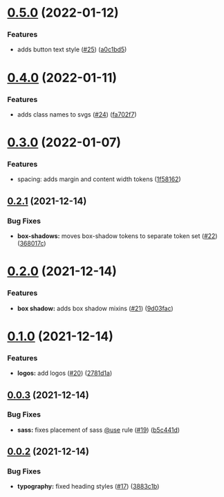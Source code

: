 # [0.5.0](https://github.com/UCLALibrary/design-tokens/compare/v0.4.0...v0.5.0) (2022-01-12)


### Features

* adds button text style ([#25](https://github.com/UCLALibrary/design-tokens/issues/25)) ([a0c1bd5](https://github.com/UCLALibrary/design-tokens/commit/a0c1bd5e5e4ef9c39f4ad71770daa51ac3da75b2))

# [0.4.0](https://github.com/UCLALibrary/design-tokens/compare/v0.3.0...v0.4.0) (2022-01-11)


### Features

* adds class names to svgs ([#24](https://github.com/UCLALibrary/design-tokens/issues/24)) ([fa702f7](https://github.com/UCLALibrary/design-tokens/commit/fa702f7a4745c0e82fa10e3280630788bd3a3e87))

# [0.3.0](https://github.com/UCLALibrary/design-tokens/compare/v0.2.1...v0.3.0) (2022-01-07)


### Features

* spacing: adds margin and content width tokens ([1f58162](https://github.com/UCLALibrary/design-tokens/commit/1f58162d66898d6e0e08de155158f95c429dae9b))

## [0.2.1](https://github.com/UCLALibrary/design-tokens/compare/v0.2.0...v0.2.1) (2021-12-14)


### Bug Fixes

* **box-shadows:** moves box-shadow tokens to separate token set ([#22](https://github.com/UCLALibrary/design-tokens/issues/22)) ([368017c](https://github.com/UCLALibrary/design-tokens/commit/368017cf3a65665eab362565d239fa7100a503aa))

# [0.2.0](https://github.com/UCLALibrary/design-tokens/compare/v0.1.0...v0.2.0) (2021-12-14)


### Features

* **box shadow:** adds box shadow mixins ([#21](https://github.com/UCLALibrary/design-tokens/issues/21)) ([9d03fac](https://github.com/UCLALibrary/design-tokens/commit/9d03fac8c2816142eddd4d99388f7cebd0d047c9))

# [0.1.0](https://github.com/UCLALibrary/design-tokens/compare/v0.0.3...v0.1.0) (2021-12-14)


### Features

* **logos:** add logos ([#20](https://github.com/UCLALibrary/design-tokens/issues/20)) ([2781d1a](https://github.com/UCLALibrary/design-tokens/commit/2781d1a74bf706c641d3119d5d802005483be529))

## [0.0.3](https://github.com/UCLALibrary/design-tokens/compare/v0.0.2...v0.0.3) (2021-12-14)


### Bug Fixes

* **sass:** fixes placement of sass [@use](https://github.com/use) rule ([#19](https://github.com/UCLALibrary/design-tokens/issues/19)) ([b5c441d](https://github.com/UCLALibrary/design-tokens/commit/b5c441d274316477aa70988d80c5934cec1eaf3c))

## [0.0.2](https://github.com/UCLALibrary/design-tokens/compare/v0.0.1...v0.0.2) (2021-12-14)


### Bug Fixes

* **typography:** fixed heading styles ([#17](https://github.com/UCLALibrary/design-tokens/issues/17)) ([3883c1b](https://github.com/UCLALibrary/design-tokens/commit/3883c1bc0289ca21c9b03b5977c1f7de1b6d7e56))
